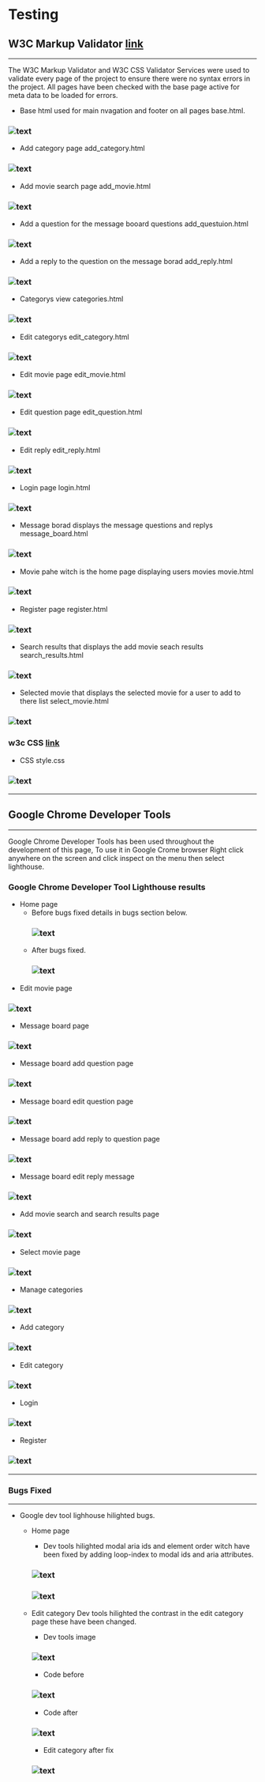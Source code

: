 # Testing

## W3C Markup Validator [link](https://validator.w3.org/#validate_by_uri)
***
The W3C Markup Validator and W3C CSS Validator Services were used to validate every page of the project to ensure there were no syntax errors in the project.
All pages have been checked with the base page active for meta data to be loaded for errors.
- Base html used for main nvagation and footer on all pages base.html.
### ![text](/documentation/w3-validator/base.png)
- Add category page add_category.html
### ![text](/documentation/w3-validator/add-cat.png)
- Add movie search page add_movie.html
### ![text](/documentation/w3-validator/add-movie.png)
- Add a question for the message booard questions add_questuion.html
### ![text](/documentation/w3-validator/add-question.png)
- Add a reply to the question on the message borad add_reply.html
### ![text](/documentation/w3-validator/add-reply.png)
- Categorys view categories.html
### ![text](/documentation/w3-validator/categories.png)
- Edit categorys edit_category.html
### ![text](/documentation/w3-validator/edit-cat.png)
- Edit movie page edit_movie.html
### ![text](/documentation/w3-validator/edit-movie.png)
- Edit question page edit_question.html
### ![text](/documentation/w3-validator/edit-question.png)
- Edit reply edit_reply.html
### ![text](/documentation/w3-validator/edit-reply.png)
- Login page login.html
### ![text](/documentation/w3-validator/login.png)
- Message borad displays the message questions and replys message_board.html
### ![text](/documentation/w3-validator/message-board.png)
- Movie pahe witch is the home page displaying users movies movie.html
### ![text](/documentation/w3-validator/movie.jpg)
- Register page register.html
### ![text](/documentation/w3-validator/register.png)
- Search results that displays the add movie seach results search_results.html
### ![text](/documentation/w3-validator/search-results.png)
- Selected movie that displays the selected movie for a user to add to there list select_movie.html
### ![text](/documentation/w3-validator/select-movie.png)

### w3c CSS [link](https://jigsaw.w3.org/css-validator/#validate_by_input)
- CSS style.css
### ![text](/documentation/w3-validator/w3c-css-validator.png)
***
## Google Chrome Developer Tools
***
Google Chrome Developer Tools has been used throughout the development of this page, To use it in Google Crome browser Right click anywhere on the screen and click inspect on the menu then select lighthouse.

### Google Chrome Developer Tool Lighthouse results
- Home page
    - Before bugs fixed details in bugs section below.
        ### ![text](/documentation/dev-lighthouse/home-page-lh/home-page-before.png)
    - After bugs fixed.
        ### ![text](/documentation/dev-lighthouse/home-page-lh/home-page-lh-after.png)
- Edit movie page
### ![text](/documentation/dev-lighthouse/edit-movie-lh.png)
- Message board page
### ![text](/documentation/dev-lighthouse/message-bord-lh.png)
- Message board add question page
### ![text](/documentation/dev-lighthouse/add-question.png)
- Message board edit question page
### ![text](/documentation/dev-lighthouse/edit-question-lh.png)
- Message board add reply to question page
### ![text](/documentation/dev-lighthouse/question-reply-lh.png)
- Message board edit reply message
### ![text](/documentation/dev-lighthouse/edit-reply-lh.png)
- Add movie search and search results page
### ![text](/documentation/dev-lighthouse/add-movie-lh.png)
- Select movie page
### ![text](/documentation/dev-lighthouse/select-movie-lh.png)
- Manage categories
### ![text](/documentation/dev-lighthouse/categories-lh.png)
- Add category
### ![text](/documentation/dev-lighthouse/add-cat-lh.png)
- Edit category
### ![text](/documentation/dev-lighthouse/edit-categorg-lh/edit-cat-lh-after.png)
- Login
### ![text](/documentation/dev-lighthouse/login-lh.png)
- Register
### ![text](/documentation/dev-lighthouse/register-lh.png)
***
### Bugs Fixed
***
- Google dev tool lighhouse hilighted bugs.
    - Home page
        - Dev tools hilighted modal aria ids and element order witch have been fixed by adding loop-index to modal ids and aria attributes.
        ### ![text](/documentation/dev-lighthouse/home-page-lh/home-lh-aria-bug.png)
        ### ![text](/documentation/dev-lighthouse/home-page-lh/heme-page-h5-bug.png)

    - Edit category
    Dev tools hilighted the contrast in the edit category page these have been changed.
        - Dev tools image
        ### ![text](/documentation/dev-lighthouse/edit-categorg-lh/edit-cat-dev.png)
        - Code before
        ### ![text](/documentation/dev-lighthouse/edit-categorg-lh/edit-cat-code-before.png)
        - Code after
        ### ![text](/documentation/dev-lighthouse/edit-categorg-lh/edit-cat-code-after.png)
        - Edit category after fix
        ### ![text](/documentation/dev-lighthouse/edit-categorg-lh/edit-cat-after.png)